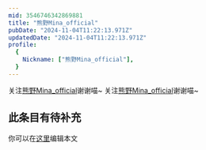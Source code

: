 ```yaml
---
mid: 3546746342869881
title: "熊野Mina_official"
pubDate: "2024-11-04T11:22:13.971Z"
updatedDate: "2024-11-04T11:22:13.971Z"
profile:
  {
    Nickname: ["熊野Mina_official"],
  }
---
```


关注[熊野Mina_official](https://space.bilibili.com/3546746342869881)谢谢喵~ 关注[熊野Mina_official](https://space.bilibili.com/3546746342869881)谢谢喵~

## 此条目有待补充
你可以在[这里](https://github.com/Yuhanawa/VTuber.ICU-Content/edit/master/v/熊野Mina_official/index.md)编辑本文
